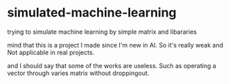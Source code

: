 # simulated-machine-learning
trying to simulate machine learning by simple matrix and libararies

mind that this is a project I made since I'm new in AI. So it's really weak and Not applicable in real projects.

and I should say that some of the works are useless. Such as operating a vector through varies matrix without droppingout.
